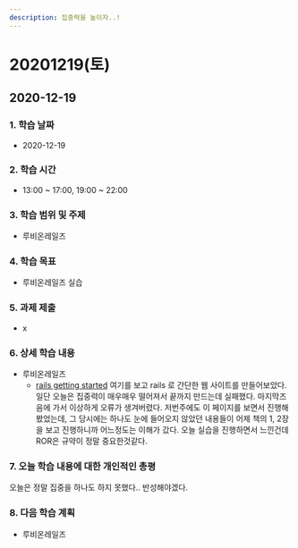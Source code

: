 ```yaml
---
description: 집중력을 높이자..!
---
```


# 20201219\(토\)

## 2020-12-19

### 1. 학습 날짜

* 2020-12-19

### 2. 학습 시간

* 13:00 ~ 17:00, 19:00 ~ 22:00

### 3. 학습 범위 및 주제

* 루비온레일즈

### 4. 학습 목표

* 루비온레일즈 실습

### 5. 과제 제출

* x

### 6. 상세 학습 내용

* 루비온레일즈
  * [rails getting started](https://guides.rubyonrails.org/getting_started.html#crudit-where-crudit-is-due) 여기를 보고 rails 로 간단한 웹 사이트를 만들어보았다. 일단 오늘은 집중력이 매우매우 떨어져서 끝까지 만드는데 실패했다. 마지막즈음에 가서 이상하게 오류가 생겨버렸다. 저번주에도 이 페이지를 보면서 진행해봤었는데, 그 당시에는 하나도 눈에 들어오지 않았던 내용들이 어제 책의 1, 2장을 보고 진행하니까 어느정도는 이해가 갔다. 오늘 실습을 진행하면서 느낀건데 ROR은 규약이 정말 중요한것같다.

### 7. 오늘 학습 내용에 대한 개인적인 총평

오늘은 정말 집중을 하나도 하지 못했다.. 반성해야겠다.

### 8. 다음 학습 계획

* 루비온레일즈

